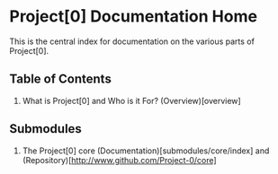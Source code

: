 # Project[0] Documentation Home

This is the central index for documentation on the various parts of Project[0].

## Table of Contents

1. What is Project[0] and Who is it For? (Overview)[overview]

## Submodules

1. The Project[0] core (Documentation)[submodules/core/index] and (Repository)[http://www.github.com/Project-0/core]